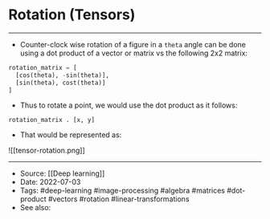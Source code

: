 # Rotation (Tensors)
----
- Counter-clock wise rotation of a figure in a `theta` angle can be done using a dot product of a vector or matrix vs the following 2x2 matrix:
```python
rotation_matrix = [
  [cos(theta), -sin(theta)],
  [sin(theta), cost(theta)]
] 
```

- Thus to rotate a point, we would use the dot product as it follows:
```
rotation_matrix . [x, y]
``` 

- That would be represented as:

![[tensor-rotation.png]]

---
- Source: [[Deep learning]]
- Date: 2022-07-03
- Tags: #deep-learning  #image-processing #algebra #matrices #dot-product #vectors #rotation #linear-transformations
- See also: